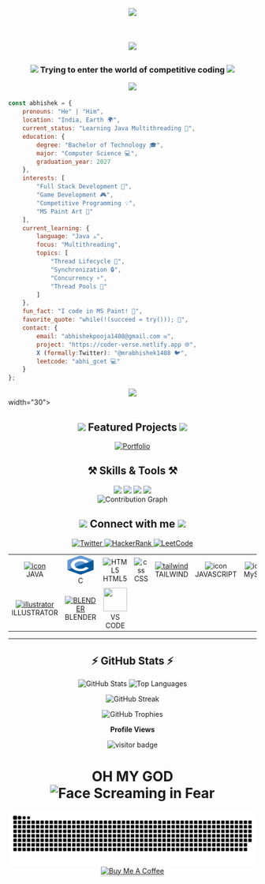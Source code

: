 <div align="center">
  <img src="https://user-images.githubusercontent.com/74038190/212284100-561aa473-3905-4a80-b561-0d28506553ee.gif" width="1000">
</div>

<h1 align="center">
    <img src="https://readme-typing-svg.herokuapp.com?font=Fira+Code&size=35&duration=4000&pause=1000&center=true&vCenter=true&random=false&width=500&height=70&lines=Hello%2C+Everyone 👋 !+%F0%9F%91%8B;This+is+Abhishek...;Crafting+Digital+Dreams!" />
</h1>

<h3 align="center">
  <img src="https://user-images.githubusercontent.com/74038190/216122041-518ac897-8d92-4c6b-9b3f-ca01dcaf38ee.png" width="30" />
  Trying to enter the world of competitive coding
  <img src="https://user-images.githubusercontent.com/74038190/216122041-518ac897-8d92-4c6b-9b3f-ca01dcaf38ee.png" width="30" />
</h3>

<div align="center">
  <img src="https://user-images.githubusercontent.com/74038190/212284087-bbe7e430-757e-4901-90bf-4cd2ce3e1852.gif" width="400">
</div>

```javascript
const abhishek = {
    pronouns: "He" | "Him",
    location: "India, Earth 🌍",
    current_status: "Learning Java Multithreading 🧵",
    education: {
        degree: "Bachelor of Technology 🎓",
        major: "Computer Science 💻",
        graduation_year: 2027
    },
    interests: [
        "Full Stack Development 🚀",
        "Game Development 🎮",
        "Competitive Programming 💡",
        "MS Paint Art 🎨"
    ],
    current_learning: {
        language: "Java ☕",
        focus: "Multithreading",
        topics: [
            "Thread Lifecycle 🔄",
            "Synchronization 🔒",
            "Concurrency ⚡",
            "Thread Pools 🌊"
        ]
    },
    fun_fact: "I code in MS Paint! 🎨",
    favorite_quote: "while(!(succeed = try())); 💪",
    contact: {
        email: "abhishekpooja1408@gmail.com ✉️",
        project: "https://coder-verse.netlify.app 🌐",
        X (formally:Twitter): "@mrabhishek1408 🐦",
        leetcode: "abhi_gcet 💻"
    }
};
```

<div align="center">
  <img src="https://user-images.githubusercontent.com/74038190/212284115-f47cd8ff-2ffb-4b04-b5bf-4d1c14c0247f.gif" width="400">
</div>
 width="30">

<h2 align="center">
  <img src="https://user-images.githubusercontent.com/74038190/216122049-276bc7a5-c760-4849-805a-995d8fa6ea13.png" width="30">
  Featured Projects
  <img src="https://user-images.githubusercontent.com/74038190/216122049-276bc7a5-c760-4849-805a-995d8fa6ea13.png" width="30">
</h2>

<div align="center">
  <a href="https://coder-verse.netlify.app" target="_blank">
    <img src="https://img.shields.io/badge/Portfolio-Coder%20Verse-blue?style=for-the-badge&logo=netlify" alt="Portfolio"/>
  </a>
</div>

<h2 align="center">⚒️ Skills & Tools ⚒️</h2>

<div align="center">
  <img src="https://user-images.githubusercontent.com/74038190/212257454-16e3712e-945a-4ca2-b238-408ad0bf87e6.gif" width="100">
  <img src="https://user-images.githubusercontent.com/74038190/212257472-08e52665-c503-4bd9-aa20-f5a4dae769b5.gif" width="100">
  <img src="https://user-images.githubusercontent.com/74038190/212257468-1e9a91f1-b626-4baa-b15d-5c385dfa7ed2.gif" width="100">
  <img src="https://user-images.githubusercontent.com/74038190/212257465-7ce8d493-cac5-494e-982a-5a9deb852c4b.gif" width="100">
</div>

<div align="center">
  <img src="https://github-readme-activity-graph.vercel.app/graph?username=abhi-1408-shek&theme=tokyo-night&hide_border=true&bg_color=00000000" alt="Contribution Graph" />
</div>

<h2 align="center">
  <img src="https://user-images.githubusercontent.com/74038190/216122041-518ac897-8d92-4c6b-9b3f-ca01dcaf38ee.png" width="30">
  Connect with me
  <img src="https://user-images.githubusercontent.com/74038190/216122041-518ac897-8d92-4c6b-9b3f-ca01dcaf38ee.png" width="30">
</h2>

<div align="center">
  <a href="https://twitter.com/mrabhishek1408" target="_blank">
    <img src="https://img.shields.io/badge/Twitter-1DA1F2?style=for-the-badge&logo=twitter&logoColor=white" alt="Twitter"/>
  </a>
  <a href="https://www.hackerrank.com/abhishekpooja141" target="_blank">
    <img src="https://img.shields.io/badge/HackerRank-2EC866?style=for-the-badge&logo=hackerrank&logoColor=white" alt="HackerRank"/>
  </a>
  <a href="https://www.leetcode.com/abhi_gcet" target="_blank">
    <img src="https://img.shields.io/badge/LeetCode-FFA116?style=for-the-badge&logo=leetcode&logoColor=black" alt="LeetCode"/>
  </a>
</div>

<table>
  <tr>
    <td align="center" width="96">
      <a href="https://www.java.com" target="_blank" rel="noreferrer"> 
    <img src="https://techstack-generator.vercel.app/java-icon.svg" alt="icon" width="65" style="width: 65px; height: 65px; margin-right: 0px; margin-bottom: 0px;" /></a>
    <br />JAVA
    </td>
    <td align="center" width="96">
      <a href="https://www.cprogramming.com/" target="_blank" rel="noreferrer"> 
          <img src="https://raw.githubusercontent.com/devicons/devicon/master/icons/c/c-original.svg" alt="c" width="64" height="40"/> </a> 
      <br />C
    </td>
    <td align="center" width="96">
      <img src="https://skillicons.dev/icons?i=html" width="48" height="48" alt="HTML5" />
      <br>HTML5
    </td>
     <td align="center" width="96">
      <img src="https://skillicons.dev/icons?i=css" width="48" height="48" alt="css" />
      <br>CSS
    </td>
    <td align="center" width="60">
    <a href="https://tailwindcss.com/" target="_blank" rel="noreferrer">
    <img src="https://skillicons.dev/icons?i=tailwind" width="64" height="48" alt="tailwind" /></a>
      <br>TAILWIND
    </td>
    <td align="center" width="96">
       <img src="https://techstack-generator.vercel.app/js-icon.svg" alt="icon" width="65" height="65" />
      <br>JAVASCRIPT
    </td>
    <td align="center" width="60">
       <img src="https://techstack-generator.vercel.app/mysql-icon.svg" alt="icon" width="65" height="65" />
      <br>MySQL
    </td>
    <td align="center" width="60">
    <img src="https://techstack-generator.vercel.app/react-icon.svg" alt="icon" width="65" height="65" />
      <br>REACT
    </td>
    <td align="center" width="60">
     <a href="https://unrealengine.com/" target="_blank" rel="noreferrer"> <img src="https://raw.githubusercontent.com/kenangundogan/fontisto/036b7eca71aab1bef8e6a0518f7329f13ed62f6b/icons/svg/brand/unreal-engine.svg" alt="unreal" width="64" height="40"/> </a> 
      <br />UNREAL
    </td>
    <td align="center" width="96">
    <a href="https://github.com/" target="_blank" rel="noreferrer">
    <img src="https://techstack-generator.vercel.app/github-icon.svg" alt="icon" width="48" height="48" style="width: 65px; height: 65px; margin-right: 0px; margin-bottom: 0px;" /></a>
    <br>GITHUB
    </td>
  </tr>
    <tr>
     <td align="center" width="96">
      <a href="https://www.adobe.com/in/products/illustrator.html" target="_blank" rel="noreferrer"> <img src="https://www.vectorlogo.zone/logos/adobe_illustrator/adobe_illustrator-icon.svg" alt="illustrator" width="64" height="40"/> </a> 
      <br />ILLUSTRATOR
    </td>
     <td align="center" width="96">
        <a href="https://www.blender.org/" target="_blank" rel="noreferrer"> 
            <img src="https://skillicons.dev/icons?i=blender" width="48" height="48" alt="BLENDER" />
        </a> 
      <br />BLENDER
    </td>
    <td align="center" width="96">
        <img src="https://user-images.githubusercontent.com/74038190/212257465-7ce8d493-cac5-494e-982a-5a9deb852c4b.gif" width="48" height="48">
        <br/> VS CODE
    </td>
    
  </tr>

</table>
<hr/>
<h2 align="center">⚡ GitHub Stats ⚡</h2>
<p align="center">
  <img src="https://github-readme-stats.vercel.app/api?username=abhi-1408-shek&show_icons=true&theme=tokyonight&hide_border=true&bg_color=00000000" alt="GitHub Stats" />
  <img src="https://github-readme-stats.vercel.app/api/top-langs?username=abhi-1408-shek&layout=compact&theme=tokyonight&hide_border=true&bg_color=00000000" alt="Top Languages"/>
</p>

<p align="center">
  <img src="https://github-readme-streak-stats.herokuapp.com/?user=abhi-1408-shek&theme=tokyonight&hide_border=true&background=00000000" alt="GitHub Streak"/>
</p>

<p align="center">
  <img src="https://github-profile-trophy.vercel.app/?username=abhi-1408-shek&theme=tokyonight&no-frame=true&no-bg=true&row=1" alt="GitHub Trophies"/>
</p>

<p align="center"><b>Profile Views</b></p>
<p align="center">
  <img src="https://profile-counter.glitch.me/abhi-1408-shek/count.svg" alt="visitor badge"/>
</p>

<div align="center">
  <h1 align="center">OH MY GOD <img src="https://raw.githubusercontent.com/Tarikul-Islam-Anik/Animated-Fluent-Emojis/master/Emojis/Smilies/Face%20Screaming%20in%20Fear.png" alt="Face Screaming in Fear" width="35" height="35" /></h1>
  <img src="https://raw.githubusercontent.com/abhi-1408-shek/abhi-1408-shek/output/snake.svg" alt="Snake animation" />
</div>

<div align="center"><a href="https://www.buymeacoffee.com/abhigcet" target="_blank"><img src="https://www.buymeacoffee.com/assets/img/custom_images/orange_img.png" alt="Buy Me A Coffee" style="height: 41px !important;width: 174px !important;box-shadow: 0px 3px 2px 0px rgba(190, 190, 190, 0.5) !important;-webkit-box-shadow: 0px 3px 2px 0px rgba(190, 190, 190, 0.5) !important;" ></a></div>

